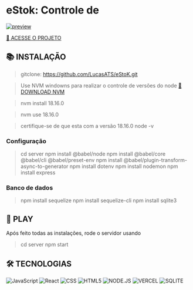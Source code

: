 # eStok: Controle de 

[![preview](./.github/preview.png)](/LINK-ACESSO-PROJETO/)

[🔗 ACESSE O PROJETO ](/LINK-ACESSO-PROJETO/)

## __📚 INSTALAÇÃO__
> gitclone: https://github.com/LucasATS/eStoK.git

> Use NVM windowns para realizar o controle de versões do node [🔗 DOWNLOAD NVM ](https://github.com/coreybutler/nvm-windows/releases) 

> nvm install 18.16.0

> nvm use 18.16.0

> certifique-se de que esta com a versão 18.16.0
> node -v

### Configuração
> cd server
> npm install @babel/node
> npm install @babel/core @babel/cli @babel/preset-env
> npm install @babel/plugin-transform-async-to-generator
> npm install dotenv
> npm install nodemon
> npm install express

### Banco de dados
> npm install sequelize
> npm install sequelize-cli
> npm install sqlite3

## __📂 PLAY__
Após feito todas as instalações, rode o servidor usando
> cd server
> npm start

<!--
## __❤ AGRADECIMENTOS__
[@<NOME>](<LINK>) "<MENSAGEM>"
-->

## __🛠 TECNOLOGIAS__ 

![JavaScript](https://img.shields.io/badge/JavaScript-323330?style=for-the-badge&logo=javascript&logoColor=F7DF1E)
![React](https://img.shields.io/badge/React-20232A?style=for-the-badge&logo=react&logoColor=61DAFB)
![CSS](https://img.shields.io/badge/CSS3-1572B6?style=for-the-badge&logo=css3&logoColor=white)
![HTML5](https://img.shields.io/badge/HTML5-E34F26?style=for-the-badge&logo=html5&logoColor=white)
![NODE.JS](https://img.shields.io/badge/Node.js-43853D?style=for-the-badge&logo=node.js&logoColor=white)
![VERCEL](https://img.shields.io/badge/Vercel-000000?style=for-the-badge&logo=vercel&logoColor=white)
![SQLITE](https://img.shields.io/badge/SQLite-07405E?style=for-the-badge&logo=sqlite&logoColor=white)
